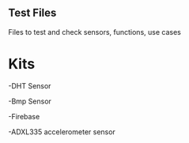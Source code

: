 ## Test Files
Files to test and check sensors, functions, use cases

# Kits
-DHT Sensor

-Bmp Sensor

-Firebase

-ADXL335 accelerometer sensor
